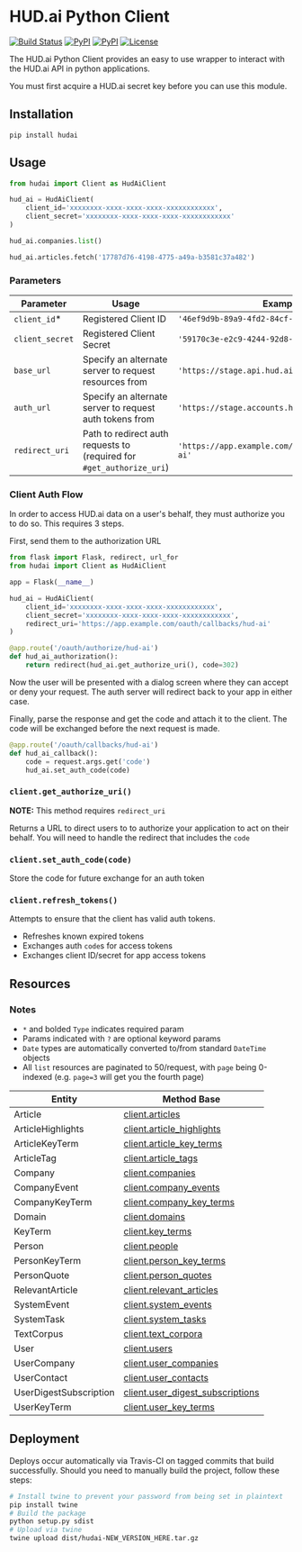 # HUD.ai Python Client

[![Build Status][ci-badge]][ci-url]
[![PyPI][pypi-badge]][pypi-url]
[![PyPI][python-versions-badge]][pypi-url]
[![License][license-badge]]()

The HUD.ai Python Client provides an easy to use wrapper to interact with the
HUD.ai API in python applications.

You must first acquire a HUD.ai secret key before you can use this module.

## Installation

`pip install hudai`

## Usage

```python
from hudai import Client as HudAiClient

hud_ai = HudAiClient(
    client_id='xxxxxxxx-xxxx-xxxx-xxxx-xxxxxxxxxxxx',
    client_secret='xxxxxxxx-xxxx-xxxx-xxxx-xxxxxxxxxxxx'
)

hud_ai.companies.list()

hud_ai.articles.fetch('17787d76-4198-4775-a49a-b3581c37a482')
```

### Parameters

| Parameter | Usage | Example |
|-----------|-------|---------|
| `client_id`*    | Registered Client ID | `'46ef9d9b-89a9-4fd2-84cf-af6de31f2618'` |
| `client_secret` | Registered Client Secret | `'59170c3e-e2c9-4244-92d8-c3595d4af325'` |
| `base_url`      | Specify an alternate server to request resources from | `'https://stage.api.hud.ai/v1'` |
| `auth_url`      | Specify an alternate server to request auth tokens from | `'https://stage.accounts.hud.ai'` |
| `redirect_uri`  | Path to redirect auth requests to (required for `#get_authorize_uri`) | `'https://app.example.com/oauth/callbacks/hud-ai'` |

### Client Auth Flow

In order to access HUD.ai data on a user's behalf, they must authorize you to do
so. This requires 3 steps.

First, send them to the authorization URL

```python
from flask import Flask, redirect, url_for
from hudai import Client as HudAiClient

app = Flask(__name__)

hud_ai = HudAiClient(
    client_id='xxxxxxxx-xxxx-xxxx-xxxx-xxxxxxxxxxxx',
    client_secret='xxxxxxxx-xxxx-xxxx-xxxx-xxxxxxxxxxxx',
    redirect_uri='https://app.example.com/oauth/callbacks/hud-ai'
)

@app.route('/oauth/authorize/hud-ai')
def hud_ai_authorization():
    return redirect(hud_ai.get_authorize_uri(), code=302)
```

Now the user will be presented with a dialog screen where they can accept or
deny your request. The auth server will redirect back to your app in either
case.

Finally, parse the response and get the code and attach it to the client. The
code will be exchanged before the next request is made.

```python
@app.route('/oauth/callbacks/hud-ai')
def hud_ai_callback():
    code = request.args.get('code')
    hud_ai.set_auth_code(code)
```

### `client.get_authorize_uri()`

**NOTE:** This method requires `redirect_uri`

Returns a URL to direct users to to authorize your application to act on their
behalf. You will need to handle the redirect that includes the `code`

### `client.set_auth_code(code)`

Store the code for future exchange for an auth token

### `client.refresh_tokens()`

Attempts to ensure that the client has valid auth tokens.

* Refreshes known expired tokens
* Exchanges auth `code`s for access tokens
* Exchanges client ID/secret for app access tokens

## Resources

### Notes

* `*` and bolded `Type` indicates required param
* Params indicated with `?` are optional keyword params
* `Date` types are automatically converted to/from standard `DateTime` objects
* All `list` resources are paginated to 50/request, with `page` being 0-indexed (e.g. `page=3` will get you the fourth page)

| Entity | Method Base |
|--------|-------------|
| Article | [client.articles](docs/Article.md) |
| ArticleHighlights | [client.article_highlights](docs/ArticleHighlights.d') |
| ArticleKeyTerm | [client.article_key_terms](docs/ArticleKeyTerm.md) |
| ArticleTag | [client.article_tags](docs/ArticleTag.md) |
| Company | [client.companies](docs/Company.md) |
| CompanyEvent | [client.company_events](docs/CompanyEvent.md) |
| CompanyKeyTerm | [client.company_key_terms](docs/CompanyKeyTerm.md) |
| Domain | [client.domains](docs/Domain.md) |
| KeyTerm | [client.key_terms](docs/KeyTerm.md) |
| Person | [client.people](docs/Person.md) |
| PersonKeyTerm | [client.person_key_terms](docs/PersonKeyTerm.md) |
| PersonQuote | [client.person_quotes](docs/PersonQuote.md) |
| RelevantArticle | [client.relevant_articles](docs/RelevantArticle.md) |
| SystemEvent | [client.system_events](docs/SystemEvent.md) |
| SystemTask | [client.system_tasks](docs/SystemTask.md) |
| TextCorpus | [client.text_corpora](docs/TextCorpus.md) |
| User | [client.users](docs/User.md) |
| UserCompany | [client.user_companies](docs/UserCompany.md) |
| UserContact | [client.user_contacts](docs/UserContact.md) |
| UserDigestSubscription | [client.user_digest_subscriptions](docs/UserDigestSubscription.md) |
| UserKeyTerm | [client.user_key_terms](docs/UserKeyTerm.md) |

## Deployment

Deploys occur automatically via Travis-CI on tagged commits that build
successfully. Should you need to manually build the project, follow these steps:

```bash
# Install twine to prevent your password from being set in plaintext
pip install twine
# Build the package
python setup.py sdist
# Upload via twine
twine upload dist/hudai-NEW_VERSION_HERE.tar.gz
```

[ci-badge]: https://travis-ci.org/FoundryAI/hud-ai-python.svg?branch=master
[ci-url]: https://travis-ci.org/FoundryAI/hud-ai-python
[pypi-badge]: https://img.shields.io/pypi/v/hudai.svg
[pypi-url]: https://pypi.python.org/pypi/hudai
[python-versions-badge]: https://img.shields.io/pypi/pyversions/hudai.svg
[license-badge]: https://img.shields.io/pypi/l/hudai.svg
[tz-database-link]: https://en.wikipedia.org/wiki/List_of_tz_database_time_zones
